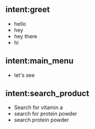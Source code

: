 ## intent:greet
- hello
- hey
- hey there
- hi

## intent:main_menu
- let's see

## intent:search_product
- Search for vitamin a
- search for protein powder
- search protein powder
